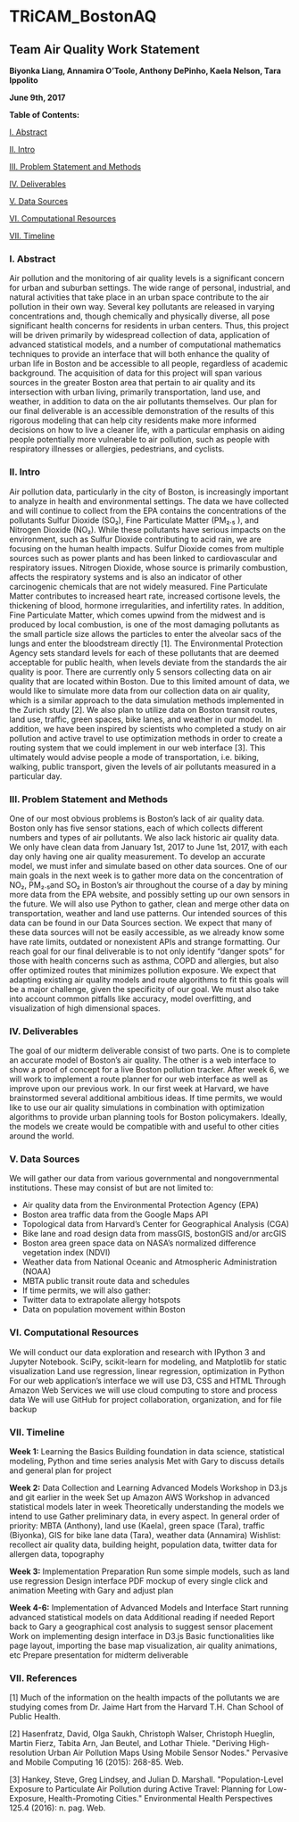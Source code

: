 # TRiCAM_BostonAQ

## Team Air Quality Work Statement

**Biyonka Liang, Annamira O’Toole, Anthony DePinho, Kaela Nelson, Tara Ippolito**

**June 9th, 2017**

**Table of Contents:**

[I. Abstract](#Abstract)

[II. Intro](#Intro)

[III. Problem Statement and Methods](#Problem)

[IV. Deliverables](#Deliverables)

[V. Data Sources](#Data)

[VI. Computational Resources](#Computational)

[VII. Timeline](#Timeline)

<a name="Abstract"></a>
### I. Abstract
Air pollution and the monitoring of air quality levels is a significant concern for urban and suburban settings. The wide range of personal, industrial, and natural activities that take place in an urban space contribute to the air pollution in their own way. Several key pollutants are released in varying concentrations and, though chemically and physically diverse, all pose significant health concerns for residents in urban centers. Thus, this project will be driven primarily by widespread collection of data, application of advanced statistical models, and a number of computational mathematics techniques to provide an interface that will both enhance the quality of urban life in Boston and be accessible to all people, regardless of academic background.  The acquisition of data for this project will span various sources in the greater Boston area that pertain to air quality and its intersection with urban living, primarily transportation, land use, and weather, in addition to data on the air pollutants themselves. Our plan for our final deliverable is an accessible demonstration of the results of this rigorous modeling that can help city residents make more informed decisions on how to live a cleaner life, with a particular emphasis on aiding people potentially more vulnerable to air pollution, such as people with respiratory illnesses or allergies, pedestrians, and cyclists.
 
<a name="Intro"></a>
### II. Intro
Air pollution data, particularly in the city of Boston, is increasingly important to analyze in health and environmental settings. The data we have collected and will continue to collect from the EPA contains the concentrations of the pollutants Sulfur Dioxide (SO₂), Fine Particulate Matter (PM₂.₅ ), and Nitrogen Dioxide (NO₂). While these pollutants have serious impacts on the environment, such as Sulfur Dioxide contributing to acid rain, we are focusing on the human health impacts. Sulfur Dioxide comes from multiple sources such as power plants and has been linked to cardiovascular and respiratory issues. Nitrogen Dioxide, whose source is primarily combustion, affects the respiratory systems and is also an indicator of other carcinogenic chemicals that are not widely measured. Fine Particulate Matter contributes to increased heart rate, increased cortisone levels, the thickening of blood, hormone irregularities, and infertility rates. In addition, Fine Particulate Matter, which comes upwind from the midwest and is produced by local combustion, is one of the most damaging pollutants as the small particle size allows the particles to enter the alveolar sacs of the lungs and enter the bloodstream directly [1]. The Environmental Protection Agency sets standard levels for each of these pollutants that are deemed acceptable for public health, when levels deviate from the standards the air quality is poor. 
	There are currently only 5 sensors collecting data on air quality that are located within Boston. Due to this limited amount of data, we would like to simulate more data from our collection data on air quality, which is a similar approach to the data simulation methods implemented in the Zurich study [2]. We also plan to utilize data on Boston transit routes, land use, traffic, green spaces, bike lanes, and weather in our model. In addition, we have been inspired by scientists who completed a study on air pollution and active travel to use optimization methods in order to create a routing system that we could implement in our web interface [3]. This ultimately would advise people a mode of transportation, i.e. biking, walking, public transport, given the levels of air pollutants measured in a particular day. 

<a name="Problem"></a>
### III. Problem Statement and Methods
One of our most obvious problems is Boston’s lack of air quality data. Boston only has five sensor stations, each of which collects different numbers and types of air pollutants. We also lack historic air quality data. We only have clean data from January 1st, 2017 to June 1st, 2017, with each day only having one air quality measurement. To develop an accurate model, we must infer and simulate based on other data sources. One of our main goals in the next week is to gather more data on the concentration of NO₂, PM₂.₅and SO₂ in Boston’s air throughout the course of a day by mining more data from the EPA website, and possibly setting up our own sensors in the future. We will also use Python to gather, clean and merge other data on transportation, weather and land use patterns. Our intended sources of this data can be found in our Data Sources section. We expect that many of these data sources will not be easily accessible, as we already know some have rate limits, outdated or nonexistent APIs and strange formatting. 
Our reach goal for our final deliverable is to not only identify “danger spots” for those with health concerns such as asthma, COPD and allergies, but also offer optimized routes that minimizes pollution exposure. We expect that adapting existing air quality models and route algorithms to fit this goals will be a major challenge, given the specificity of our goal. We must also take into account common pitfalls like accuracy, model overfitting, and visualization of high dimensional spaces. 

<a name="Deliverables"></a>
### IV. Deliverables
The goal of our midterm deliverable consist of two parts. One is to complete an accurate model of Boston’s air quality. The other is a web interface to show a proof of concept for a live Boston pollution tracker. After week 6, we will work to implement a route planner for our web interface as well as improve upon our previous work. In our first week at Harvard, we have brainstormed several additional ambitious ideas. If time permits, we would like to use our air quality simulations in combination with optimization algorithms to provide urban planning tools for Boston policymakers. Ideally, the models we create would be compatible with and useful to other cities around the world.  

<a name="Data"></a>
### V. Data Sources
We will gather our data from various governmental and nongovernmental institutions. These may consist of but are not limited to:


- Air quality data from the Environmental Protection Agency (EPA)
- Boston area traffic data from the Google Maps API
- Topological data from Harvard’s Center for Geographical Analysis (CGA)
- Bike lane and road design data from massGIS, bostonGIS and/or arcGIS
- Boston area green space data on NASA’s normalized difference vegetation index (NDVI)
- Weather data from National Oceanic and Atmospheric Administration (NOAA) 
- MBTA public transit route data and schedules
- If time permits, we will also gather:
- Twitter data to extrapolate allergy hotspots
- Data on population movement within Boston


<a name="Computational"></a>
### VI. Computational Resources
We will conduct our data exploration and research with IPython 3 and Jupyter Notebook.
SciPy, scikit-learn for modeling, and Matplotlib for static visualization
Land use regression, linear regression, optimization in Python
For our web application’s interface we will use D3, CSS and HTML
Through Amazon Web Services we will use cloud computing to store and process data
We will use GitHub for project collaboration, organization, and for file backup

<a name="Timeline"></a>
### VII. Timeline
 
**Week 1:** Learning the Basics
Building foundation in data science, statistical modeling, Python and time series analysis
Met with Gary to discuss details and general plan for project
 
**Week 2:** Data Collection and Learning Advanced Models
Workshop in D3.js and git earlier in the week
Set up Amazon AWS
Workshop in advanced statistical models later in week
Theoretically understanding the models we intend to use
Gather preliminary data, in every aspect. In general order of priority: MBTA (Anthony), land use (Kaela), green space (Tara), traffic (Biyonka), GIS for bike lane data (Tara), weather data (Annamira)
Wishlist: recollect air quality data, building height, population data, twitter data for allergen data, topography
 
**Week 3:** Implementation Preparation
Run some simple models, such as land use regression
Design interface
PDF mockup of every single click and animation 
Meeting with Gary and adjust plan
 
**Week 4-6:** Implementation of Advanced Models and Interface
Start running advanced statistical models on data
Additional reading if needed
Report back to Gary a geographical cost analysis to suggest sensor placement
Work on implementing design interface in D3.js
Basic functionalities like page layout, importing the base map visualization, air quality animations, etc 
Prepare presentation for midterm deliverable
 
### VII. References
[1] Much of the information on the health impacts of the pollutants we are studying comes from Dr. Jaime Hart from the Harvard T.H. Chan School of Public Health.

[2] Hasenfratz, David, Olga Saukh, Christoph Walser, Christoph Hueglin, Martin Fierz, Tabita Arn, Jan Beutel, and Lothar Thiele. "Deriving High-resolution Urban Air Pollution Maps Using Mobile Sensor Nodes." Pervasive and Mobile Computing 16 (2015): 268-85. Web.

[3] Hankey, Steve, Greg Lindsey, and Julian D. Marshall. "Population-Level Exposure to Particulate Air Pollution during Active Travel: Planning for Low-Exposure, Health-Promoting Cities." Environmental Health Perspectives 125.4 (2016): n. pag. Web.
 
 
